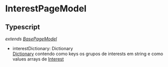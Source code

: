 # InterestPageModel
## Typescript
*extends [BasePageModel](/Docs/src/app/models/pages/BasePageModel.md)*
- interestDictionary: Dictionary <br>
[Dictionary](/Docs/src/app/classes/Dictionary.md) contendo como keys os grupos de interests em string e como values arrays de [Interest](/Docs/src/app/models/Interest.md)